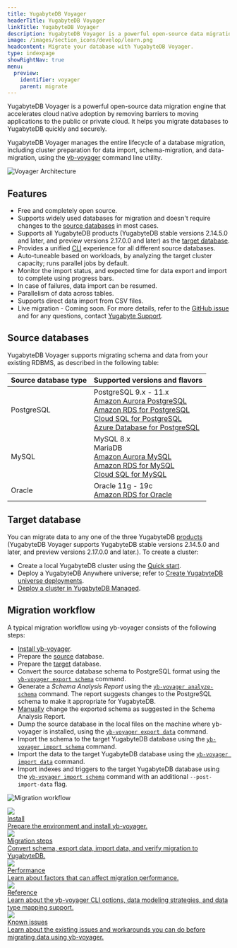 ```yaml
---
title: YugabyteDB Voyager
headerTitle: YugabyteDB Voyager
linkTitle: YugabyteDB Voyager
description: YugabyteDB Voyager is a powerful open-source data migration engine that helps you migrate your database to YugabyteDB quickly and securely.
image: /images/section_icons/develop/learn.png
headcontent: Migrate your database with YugabyteDB Voyager.
type: indexpage
showRightNav: true
menu:
  preview:
    identifier: voyager
    parent: migrate
---
```


YugabyteDB Voyager is a powerful open-source data migration engine that accelerates cloud native adoption by removing barriers to moving applications to the public or private cloud. It helps you migrate databases to YugabyteDB quickly and securely.

YugabyteDB Voyager manages the entire lifecycle of a database migration, including cluster preparation for data import, schema-migration, and data-migration, using the [yb-voyager](https://github.com/yugabyte/yb-voyager) command line utility.

![Voyager Architecture](/images/migrate/voyager_architecture.png)

## Features

- Free and completely open source.
- Supports widely used databases for migration and doesn't require changes to the [source databases](#source-databases) in most cases.
- Supports all YugabyteDB products (YugabyteDB stable versions 2.14.5.0 and later, and preview versions 2.17.0.0 and later) as the [target database](#target-database).
- Provides a unified [CLI](reference/yb-voyager-cli/) experience for all different source databases.
- Auto-tuneable based on workloads, by analyzing the target cluster capacity; runs parallel jobs by default.
- Monitor the import status, and expected time for data export and import to complete using progress bars.
- In case of failures, data import can be resumed.
- Parallelism of data across tables.
- Supports direct data import from CSV files.
- Live migration - Coming soon. For more details, refer to the [GitHub issue](https://github.com/yugabyte/yb-voyager/issues/50) and for any questions, contact [Yugabyte Support](https://support.yugabyte.com/hc/en-us/requests/new).

## Source databases

YugabyteDB Voyager supports migrating schema and data from your existing RDBMS, as described in the following table:

| Source database type | Supported versions and flavors |
| :--------------------| :----------------------------------- |
| PostgreSQL | PostgreSQL 9.x - 11.x <br> [Amazon Aurora PostgreSQL](https://docs.aws.amazon.com/AmazonRDS/latest/AuroraUserGuide/Aurora.AuroraPostgreSQL.html) <br> [Amazon RDS for PostgreSQL](https://aws.amazon.com/rds/postgresql/) <br> [Cloud SQL for PostgreSQL](https://cloud.google.com/sql/docs/postgres) <br> [Azure Database for PostgreSQL](https://azure.microsoft.com/en-ca/services/postgresql/) |
| MySQL | MySQL 8.x <br> MariaDB <br> [Amazon Aurora MySQL](https://docs.aws.amazon.com/AmazonRDS/latest/AuroraUserGuide/Aurora.AuroraMySQL.html) <br> [Amazon RDS for MySQL](https://aws.amazon.com/rds/mysql/) <br> [Cloud SQL for MySQL](https://cloud.google.com/sql/docs/mysql) |
| Oracle | Oracle 11g - 19c <br> [Amazon RDS for Oracle](https://aws.amazon.com/rds/oracle/) |

## Target database

You can migrate data to any one of the three YugabyteDB [products](https://www.yugabyte.com/compare-products/) (YugabyteDB Voyager supports YugabyteDB stable versions 2.14.5.0 and later, and preview versions 2.17.0.0 and later.). To create a cluster:

- Create a local YugabyteDB cluster using the [Quick start](../quick-start/).
- Deploy a YugabyteDB Anywhere universe; refer to [Create YugabyteDB universe deployments](../yugabyte-platform/create-deployments/).
- [Deploy a cluster in YugabyteDB Managed](../yugabyte-cloud/cloud-basics/).

## Migration workflow

A typical migration workflow using yb-voyager consists of the following steps:

- [Install yb-voyager](install-yb-voyager/#install-yb-voyager).
- Prepare the [source](migrate-steps/#prepare-the-source-database) database.
- Prepare the [target](migrate-steps/#prepare-the-target-database) database.
- Convert the source database schema to PostgreSQL format using the [`yb-voyager export schema`](migrate-steps/#export-schema) command.
- Generate a *Schema Analysis Report* using the [`yb-voyager analyze-schema`](migrate-steps/#analyze-schema) command. The report suggests changes to the PostgreSQL schema to make it appropriate for YugabyteDB.
- [Manually](migrate-steps/#manually-edit-the-schema) change the exported schema as suggested in the Schema Analysis Report.
- Dump the source database in the local files on the machine where yb-voyager is installed, using the [`yb-voyager export data`](migrate-steps/#export-data) command.
- Import the schema to the target YugabyteDB database using the [`yb-voyager import schema`](migrate-steps/#import-schema) command.
- Import the data to the target YugabyteDB database using the [`yb-voyager import data`](migrate-steps/#import-data) command.
- Import indexes and triggers to the target YugabyteDB database using the [`yb-voyager import schema`](migrate-steps/#import-indexes-and-triggers) command with an additional `--post-import-data` flag.

![Migration workflow](/images/migrate/migration-workflow.png)

<div class="row">
   <div class="col-12 col-md-6 col-lg-12 col-xl-6">
    <a class="section-link icon-offset" href="install-yb-voyager/">
      <div class="head">
        <img class="icon" src="/images/section_icons/deploy/checklist.png" aria-hidden="true" />
        <div class="title">Install</div>
      </div>
      <div class="body">
        Prepare the environment and install yb-voyager.
      </div>
    </a>
  </div>

  <div class="col-12 col-md-6 col-lg-12 col-xl-6">
    <a class="section-link icon-offset" href="migrate-steps/">
      <div class="head">
       <img class="icon" src="/images/section_icons/explore/high_performance.png" aria-hidden="true" />
        <div class="title">Migration steps</div>
      </div>
      <div class="body">
        Convert schema, export data, import data, and verify migration to YugabyteDB.
      </div>
    </a>
  </div>
   <div class="col-12 col-md-6 col-lg-12 col-xl-6">
    <a class="section-link icon-offset" href="performance/">
      <div class="head">
       <img class="icon" src="/images/section_icons/explore/high_performance.png" aria-hidden="true">
        <div class="title">Performance</div>
      </div>
      <div class="body">
        Learn about factors that can affect migration performance.
      </div>
    </a>
  </div>
  <div class="col-12 col-md-6 col-lg-12 col-xl-6">
    <a class="section-link icon-offset" href="reference/">
      <div class="head">
       <img class="icon" src="/images/section_icons/architecture/concepts.png" aria-hidden="true">
        <div class="title">Reference</div>
      </div>
      <div class="body">
        Learn about the yb-voyager CLI options, data modeling strategies, and data type mapping support.
      </div>
    </a>
  </div>
      <div class="col-12 col-md-6 col-lg-12 col-xl-6">
    <a class="section-link icon-offset" href="known-issues/">
      <div class="head">
       <img class="icon" src="/images/section_icons/troubleshoot/troubleshoot.png" aria-hidden="true">
        <div class="title">Known issues</div>
      </div>
      <div class="body">
        Learn about the existing issues and workarounds you can do before migrating data using yb-voyager.
      </div>
    </a>
  </div>
</div>

